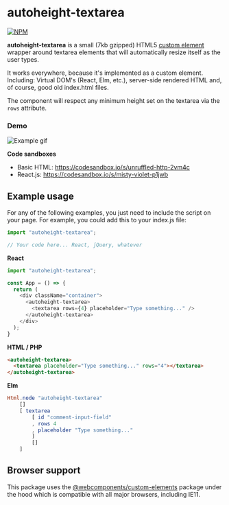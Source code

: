 # autoheight-textarea

[![NPM](https://nodei.co/npm/autoheight-textarea.png?compact=true)](https://npmjs.org/package/autoheight-textarea)

**autoheight-textarea** is a small (7kb gzipped) HTML5 [custom element](https://developer.mozilla.org/en-US/docs/Web/Web_Components/Using_custom_elements) wrapper around textarea elements that will automatically resize itself as the user types. 

It works everywhere, because it's implemented as a custom element. Including: Virtual DOM's (React, Elm, etc.), server-side rendered HTML and, of course, good old index.html files.

The component will respect any minimum height set on the textarea via the `rows` attribute.

### Demo
![Example gif](https://user-images.githubusercontent.com/391810/68722016-7e556800-05b4-11ea-8f14-b3b117780dd6.gif)

**Code sandboxes**

- Basic HTML: https://codesandbox.io/s/unruffled-http-2vm4c
- React.js: https://codesandbox.io/s/misty-violet-p1jwb


## Example usage

For any of the following examples, you just need to include the script on your page. For example, you could add this to your index.js file:

```JavaScript
import "autoheight-textarea";

// Your code here... React, jQuery, whatever
```

**React**
```JavaScript
import "autoheight-textarea";

const App = () => {
  return (
    <div className="container">
      <autoheight-textarea>
        <textarea rows={4} placeholder="Type something..." />
      </autoheight-textarea>
    </div>
  );
}
```

**HTML / PHP**
```HTML
<autoheight-textarea>
  <textarea placeholder="Type something..." rows="4"></textarea>
</autoheight-textarea>
```

**Elm**
```Elm
Html.node "autoheight-textarea"
    []
    [ textarea
        [ id "comment-input-field"
        , rows 4
        , placeholder "Type something..."
        ]
        []
    ]
```

## Browser support

This package uses the [@webcomponents/custom-elements](https://www.npmjs.com/package/@webcomponents/custom-elements) package under the hood which is compatible with all major browsers, including IE11.